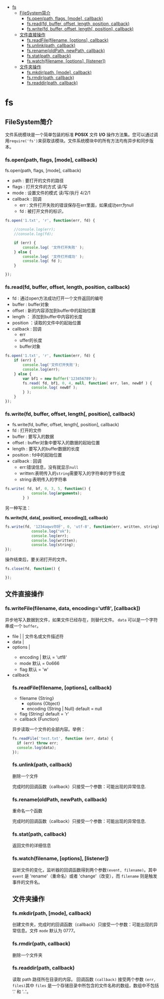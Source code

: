 
<!-- toc orderedList:0 depthFrom:1 depthTo:6 -->

* [fs](#fs)
    * [FileSystem简介](#filesystem简介)
        * [fs.open(path, flags, [mode], callback)](#fsopenpath-flags-mode-callback)
        * [fs.read(fd, buffer, offset, length, position, callback)](#fsreadfd-buffer-offset-length-position-callback)
        * [fs.write(fd, buffer, offset, length[, position], callback)](#fswritefd-buffer-offset-length-position-callback)
    * [文件直接操作](#文件直接操作)
        * [fs.readFile(filename, [options], callback)](#fsreadfilefilename-options-callback)
        * [fs.unlink(path, callback)](#fsunlinkpath-callback)
        * [fs.rename(oldPath, newPath, callback)](#fsrenameoldpath-newpath-callback)
        * [fs.stat(path, callback)](#fsstatpath-callback)
        * [fs.watch(filename, [options], [listener])](#fswatchfilename-options-listener)
    * [文件夹操作](#文件夹操作)
        * [fs.mkdir(path, [mode], callback)](#fsmkdirpath-mode-callback)
        * [fs.rmdir(path, callback)](#fsrmdirpath-callback)
        * [fs.readdir(path, callback)](#fsreaddirpath-callback)

<!-- tocstop -->

# fs
## FileSystem简介

文件系统模块是一个简单包装的标准 **POSIX** 文件 **I/O** 操作方法集。您可以通过调用`require('fs')`来获取该模块。文件系统模块中的所有方法均有异步和同步版本。

### fs.open(path, flags, [mode], callback)

fs.open(path, flags, [mode], callback)
*   path : 要打开的文件的路径
*   flags : 打开文件的方式 读/写
*   mode : 设置文件的模式 读/写/执行  4/2/1
*   callback : 回调
    * err : 文件打开失败的错误保存在err里面，如果成功err为null
    * fd : 被打开文件的标识，

```js
fs.open('1.txt', 'r', function(err, fd) {

    //console.log(err);
    //console.log(fd);

    if (err) {
        console.log( '文件打开失败' );
    } else {
        console.log( '文件打开成功' );
        console.log( fd );
    }

});
```

### fs.read(fd, buffer, offset, length, position, callback)

*   fd : 通过open方法成功打开一个文件返回的编号
*   buffer : buffer对象
*   offset : 新的内容添加到buffer中的起始位置
*   length ： 添加到buffer中内容的长度
*   position ：读取的文件中的起始位置
*   callback : 回调
    * err
    * uffer的长度
    * buffer对象


```js
fs.open('1.txt', 'r', function(err, fd) {
    if (err) {
        console.log('文件打开失败');
        console.log(err);
    } else {
        var bf1 = new Buffer('123456789');
        fs.read( fd, bf1, 0, 4, null, function( err, len, newBf ) {
            console.log( newBf );
        } );
    }
});

```

### fs.write(fd, buffer, offset, length[, position], callback)

 * fs.write(fd, buffer, offset, length[, position], callback)
 *   fd : 打开的文件
 *   buffer : 要写入的数据
 *   offset : buffer对象中要写入的数据的起始位置
 *   length : 要写入的buffer数据的长度
 *   position : fd中的起始位置
 *   callback : 回调
     * err:错误信息，没有就显示`null`
     * written:表明传入的`string`需要写入的字符串的字节长度
     * string:表明传入的字符串

```js
fs.write( fd, bf, 0, 3, 5, function() {
            console.log(arguments);
        } )
```

另一种写法：

**fs.write(fd, data[, position[, encoding]], callback)**

```js
fs.write(fd, '1234aqws你好', 0, 'utf-8', function(err, written, string) {
            console.log("ok");
            console.log(err);
            console.log(written);
            console.log(string);
});
```

操作结束后，要关闭打开的文件。

```js
fs.close(fd, function() {

});
```

## 文件直接操作

### fs.writeFile(filename, data, encoding='utf8', [callback])

异步地写入数据到文件，如果文件已经存在，则替代文件。 `data` 可以是一个字符串或一个 `buffer`。

 - file <String> | <Buffer> | <Integer> 文件名或文件描述符
 - data <String> | <Buffer>
 - options <Object> | <String>
     - encoding <String> | <Null> 默认 = 'utf8'
     - mode <Integer> 默认 = 0o666
     - flag <String> 默认 = 'w'
 - callback <Function>

### fs.readFile(filename, [options], callback)

 - filename {String}
     - options {Object}
     - encoding {String | Null} default = null
 - flag {String} default = 'r'
 - callback {Function}

异步读取一个文件的全部内容。举例：

```js
fs.readFile('test.txt', function (err, data) {
  if (err) throw err;
  console.log(data);
});
```

### fs.unlink(path, callback)

删除一个文件

完成时的回调函数（callback）只接受一个参数：可能出现的异常信息.

### fs.rename(oldPath, newPath, callback)

重命名一个函数

完成时的回调函数（callback）只接受一个参数：可能出现的异常信息.

### fs.stat(path, callback)

返回文件的详细信息

### fs.watch(filename, [options], [listener])

监听文件的变化，监听器的回调函数得到两个参数`(event, filename)`。其中 `event` 是 'rename'（重命名）或者 'change'（改变），而 `filename` 则是触发事件的文件名。


## 文件夹操作

### fs.mkdir(path, [mode], callback)

创建文件夹，完成时的回调函数（callback）只接受一个参数：可能出现的异常信息。文件 `mode` 默认为 0777。

### fs.rmdir(path, callback)

删除一个文件夹

### fs.readdir(path, callback)

读取 path 路径所在目录的内容。 回调函数 `(callback)` 接受两个参数 `(err, files)`其中 `files` 是一个存储目录中所包含的文件名称的数组，数组中不包括 '.' 和 '..'。

